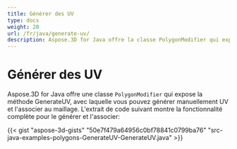 ```yaml
---
title: Générer des UV
type: docs
weight: 20
url: /fr/java/generate-uv/
description: Aspose.3D for Java offre la classe PolygonModifier qui expose la méthode GenerateUV, avec laquelle vous pouvez générer manuellement UV et l'associer au maillage.
---
```

#  **Générer des UV**
Aspose.3D for Java offre une classe `PolygonModifier` qui expose la méthode GenerateUV, avec laquelle vous pouvez générer manuellement UV et l'associer au maillage. L'extrait de code suivant montre la fonctionnalité complète pour le générer et l'associer:

{{< gist "aspose-3d-gists" "50e7f479a64956c0bf78841c0799ba76" "src-java-examples-polygons-GenerateUV-GenerateUV.java" >}}

